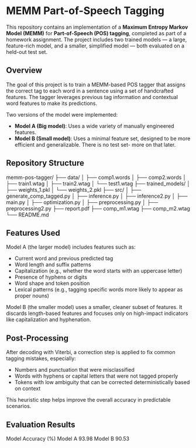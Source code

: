 # MEMM Part-of-Speech Tagging

This repository contains an implementation of a **Maximum Entropy Markov Model (MEMM)** for **Part-of-Speech (POS) tagging**, completed as part of a homework assignment. The project includes two trained models — a large, feature-rich model, and a smaller, simplified model — both evaluated on a held-out test set.

## Overview

The goal of this project is to train a MEMM-based POS tagger that assigns the correct tag to each word in a sentence using a set of handcrafted features. The tagger leverages previous tag information and contextual word features to make its predictions.

Two versions of the model were implemented:

- **Model A (Big model)**: Uses a wide variety of manually engineered features.
- **Model B (Small model)**: Uses a minimal feature set, designed to be more efficient and generalizable. There is no test set- more on that later. 

## Repository Structure
memm-pos-tagger/
├── data/
│ ├── comp1.words
│ ├── comp2.words
│ ├── train1.wtag
│ ├── train2.wtag
│ └── test1.wtag
├── trained_models/
│ ├── weights_1.pkl
│ └── weights_2.pkl
├── src/
│ ├── generate_comp_tagged.py
│ ├── inference.py
│ ├── inference2.py
│ ├── main.py
│ ├── optimization.py
│ ├── preprocessing.py
│ ├── preprocessing2.py
├── report.pdf
├── comp_m1.wtag
├── comp_m2.wtag
└── README.md

## Features Used

Model A (the larger model) includes features such as:

- Current word and previous predicted tag
- Word length and suffix patterns
- Capitalization (e.g., whether the word starts with an uppercase letter)
- Presence of hyphens or digits
- Word shape and token position
- Lexical patterns (e.g., tagging specific words more likely to appear as proper nouns)

Model B (the smaller model) uses a smaller, cleaner subset of features. It discards length-based features and focuses only on high-impact indicators like capitalization and hyphenation.

## Post-Processing

After decoding with Viterbi, a correction step is applied to fix common tagging mistakes, especially:

- Numbers and punctuation that were misclassified
- Words with hyphens or capital letters that were not tagged properly
- Tokens with low ambiguity that can be corrected deterministically based on context

This heuristic step helps improve the overall accuracy in predictable scenarios.

## Evaluation Results

Model	     Accuracy (%)
Model A	   93.98
Model B	   90.53
